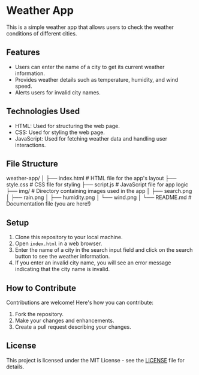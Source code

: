 # Weather App

This is a simple weather app that allows users to check the weather conditions of different cities.

## Features

- Users can enter the name of a city to get its current weather information.
- Provides weather details such as temperature, humidity, and wind speed.
- Alerts users for invalid city names.

## Technologies Used

- HTML: Used for structuring the web page.
- CSS: Used for styling the web page.
- JavaScript: Used for fetching weather data and handling user interactions.

## File Structure

weather-app/
│
├── index.html # HTML file for the app's layout
├── style.css # CSS file for styling
├── script.js # JavaScript file for app logic
├── img/ # Directory containing images used in the app
│ ├── search.png
│ ├── rain.png
│ ├── humidity.png
│ └── wind.png
│
└── README.md # Documentation file (you are here!)

## Setup

1. Clone this repository to your local machine.
2. Open `index.html` in a web browser.
3. Enter the name of a city in the search input field and click on the search button to see the weather information.
4. If you enter an invalid city name, you will see an error message indicating that the city name is invalid.

## How to Contribute

Contributions are welcome! Here's how you can contribute:

1. Fork the repository.
2. Make your changes and enhancements.
3. Create a pull request describing your changes.

## License

This project is licensed under the MIT License - see the [LICENSE](LICENSE) file for details.
